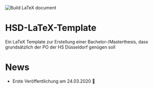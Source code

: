 ![Build LaTeX document](https://github.com/TimB87/HSD-LaTeX-Template/workflows/Build%20LaTeX%20document/badge.svg?branch=master)
# HSD-LaTeX-Template
Ein LaTeX Template zur Erstellung einer Bachelor-/Masterthesis, dass grundsätzlich der PO der HS Düsseldorf genügen soll

# News
 - Erste Veröffentlichung am 24.03.2020 🍾
